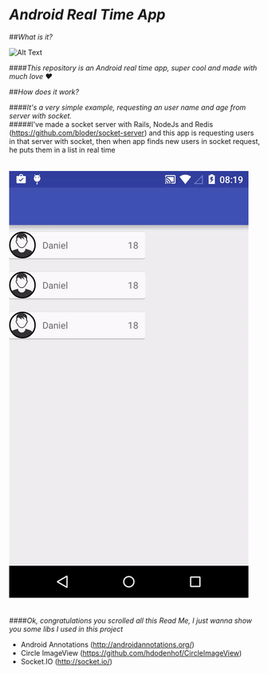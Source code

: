 # <i>Android Real Time App</i>

##<i>What is it?</i>

![Alt Text](http://clok.contrarium.net/images/c/ce/Android.png)

####<i>This repository is an Android real time app, super cool and made with much love :heart:</i>

##<i>How does it work?</i><br>

####<i>It's a very simple example, requesting an user name and age from server with socket.</i>
<br>
#####I've made a socket server with Rails, NodeJs and Redis (https://github.com/bloder/socket-server) and this app is requesting users in that server with socket, then when app finds new users in socket request, he puts them in a list in real time<br><br><br>
![Alt Text](https://github.com/bloder/real-time/blob/70e2c1a7b5c416acffe573aef8919f3a62069c3a/app/src/main/res/drawable/giphy.gif)
<br><br><br>
####<i>Ok, congratulations you scrolled all this Read Me, I just wanna show you some libs I used in this project</i>

- Android Annotations (http://androidannotations.org/)
- Circle ImageView (https://github.com/hdodenhof/CircleImageView)
- Socket.IO (http://socket.io/)
